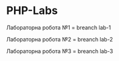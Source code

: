 # PHP-Labs
Лабораторна робота №1 = breanch lab-1

Лабораторна робота №2 = breanch lab-2

Лабораторна робота №3 = breanch lab-3
